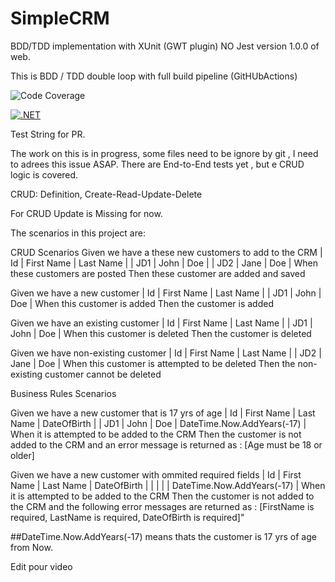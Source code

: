 # SimpleCRM
BDD/TDD implementation with XUnit (GWT plugin) NO Jest version 1.0.0 of web.

This is BDD / TDD double loop with full build pipeline (GitHUbActions)

![Code Coverage](https://img.shields.io/badge/Code%20Coverage-68%25-yellow?style=flat)

[![.NET](https://github.com/steevessaillant/SimpleCRM/actions/workflows/dotnet.yml/badge.svg?branch=main)](https://github.com/steevessaillant/SimpleCRM/actions/workflows/dotnet.yml)

Test String for PR.

The work on this is in progress, some files need to be ignore by git , I need to adrees this issue ASAP.
There are End-to-End tests yet , but e CRUD logic is covered.

CRUD: Definition, Create-Read-Update-Delete

For CRUD Update is Missing for now.


The scenarios in this project are:

CRUD Scenarios
Given we have a these new customers to add to the CRM
| Id    | First Name | Last Name | 
| JD1   | John       | Doe       |
| JD2   | Jane       | Doe       |
When these customers are posted
Then these customer are added and saved

Given we have a new customer
| Id    | First Name | Last Name |
| JD1   | John       | Doe       |
When this customer is added
Then the customer is added

Given we have an existing customer
| Id    | First Name | Last Name |
| JD1   | John       | Doe       |
When this customer is deleted
Then the customer is deleted

Given we have non-existing customer
| Id    | First Name | Last Name |
| JD2   | Jane       | Doe       |
When this customer is attempted to be deleted
Then the non-existing customer cannot be deleted

Business Rules Scenarios

Given we have a new customer that is 17 yrs of age
| Id    | First Name | Last Name | DateOfBirth						   |
| JD1   | John       | Doe       | DateTime.Now.AddYears(-17)          |
When it is attempted to be added to the CRM
Then the customer is not added to the CRM and an error message is returned as : [Age must be 18 or older]

Given we have a new customer with ommited required fields
| Id    | First Name | Last Name | DateOfBirth						   |
|       |            |           | DateTime.Now.AddYears(-17)          |
When it is attempted to be added to the CRM
Then the customer is not added to the CRM and the following error messages are returned as : [FirstName is required, LastName is required, DateOfBirth is required]"

##DateTime.Now.AddYears(-17)  means thats the customer is 17 yrs of age from Now.

Edit pour video











